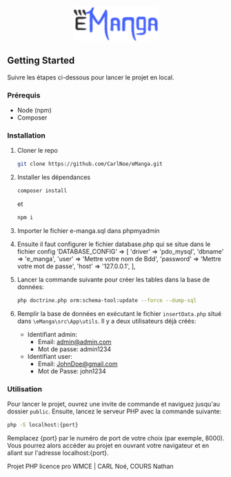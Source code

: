 <a name="readme-top"></a>

<!-- PROJECT LOGO -->
<br />
<div align="center">
  <a href="https://github.com/CarlNoe/eManga">
    <img src="/public/img/Logo.png" alt="Logo" height="80">
  </a>
</div>

<!-- GETTING STARTED -->

## Getting Started

Suivre les étapes ci-dessous pour lancer le projet en local.

### Prérequis

- Node (npm)
- Composer

### Installation

1. Cloner le repo
    ```sh
    git clone https://github.com/CarlNoe/eManga.git
    ```
2. Installer les dépendances
    ```sh
    composer install
    ```
    et
    ```sh
    npm i
    ```
3. Importer le fichier e-manga.sql dans phpmyadmin

4. Ensuite il faut configurer le fichier database.php qui se situe dans le fichier config
  'DATABASE_CONFIG' => [
        'driver' => 'pdo_mysql',
        'dbname' => 'e_manga',
        'user' => 'Mettre votre nom de Bdd',
        'password' => 'Mettre votre mot de passe',
        'host' => '127.0.0.1',
    ],

5. Lancer la commande suivante pour créer les tables dans la base de données:
    ```sh
    php doctrine.php orm:schema-tool:update --force --dump-sql
    ```

6. Remplir la base de données en exécutant le fichier `insertData.php` situé dans `\eManga\src\App\utils`. Il y a deux utilisateurs déjà créés:
    - Identifiant admin:
        - Email: admin@admin.com
        - Mot de passe: admin1234
    - Identifiant user:
        - Email: JohnDoe@gmail.com
        - Mot de Passe: john1234

### Utilisation

Pour lancer le projet, ouvrez une invite de commande et naviguez jusqu'au dossier `public`. Ensuite, lancez le serveur PHP avec la commande suivante:

```sh
php -S localhost:{port}
```
Remplacez {port} par le numéro de port de votre choix (par exemple, 8000). Vous pourrez alors accéder au projet en ouvrant votre navigateur et en allant sur l'adresse localhost:{port}.



Projet PHP licence pro WMCE | CARL Noé, COURS Nathan
